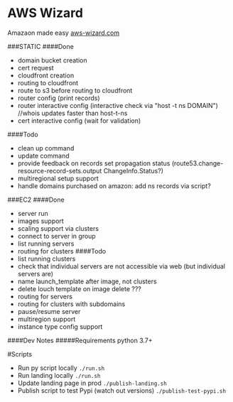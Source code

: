 AWS Wizard
======
Amazaon made easy [aws-wizard.com](https://aws-wizard.com) 


###STATIC
####Done
- domain bucket creation
- cert request
- cloudfront creation
- routing to cloudfront
- route to s3 before routing to cloudfront
- router config (print records)
- router interactive config (interactive check via "host -t ns DOMAIN") //whois updates faster than host-t-ns
- cert interactive config (wait for validation)

####Todo
- clean up command
- update command
- provide feedback on records set propagation status (route53.change-resource-record-sets.output ChangeInfo.Status?)
- multiregional setup support
- handle domains purchased on amazon: add ns records via script?

###EC2
####Done
- server run
- images support
- scaling support via clusters
- connect to server in group
- list running servers
- routing for clusters
####Todo
- list running clusters
- check that individual servers are not accessible via web (but individual servers are)
- name launch_template after image, not clusters 
- delete louch template on image delete ???
- routing for servers
- routing for clusters with subdomains
- pause/resume server
- multiregion support
- instance type config support


####Dev Notes
#####Requirements
python 3.7+

#Scripts
- Run py script locally `./run.sh`
- Run landing locally `./run.sh`
- Update landing page in prod `./publish-landing.sh`
- Publish script to test Pypi (watch out versions) `./publish-test-pypi.sh`